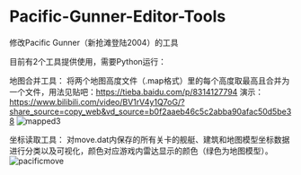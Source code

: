 # Pacific-Gunner-Editor-Tools
修改Pacific Gunner（新抢滩登陆2004）的工具

目前有2个工具提供使用，需要Python运行：

地图合并工具：
将两个地图高度文件（.map格式）里的每个高度取最高且合并为一个文件，用法见贴吧：https://tieba.baidu.com/p/8314127794
演示：https://www.bilibili.com/video/BV1rV4y1Q7oG/?share_source=copy_web&vd_source=b0f2aaeb46c5c2abba90afac50d5be38
![mapped3](https://user-images.githubusercontent.com/70968294/227723333-317fc7da-5c20-4eba-93d2-3bce3a685f3b.jpg)


坐标读取工具：
对move.dat内保存的所有关卡的舰艇、建筑和地图模型坐标数据进行分类以及可视化，颜色对应游戏内雷达显示的颜色（绿色为地图模型）。
![pacificmove](https://user-images.githubusercontent.com/70968294/226758129-8c2cfd20-175e-4edf-9036-ed7b213f1123.png)
